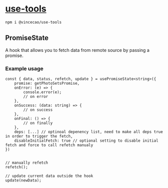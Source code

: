 # [use-tools](https://www.npmjs.com/package/@vincecao/use-tools)
``` bash
npm i @vincecao/use-tools
```

## PromiseState

A hook that allows you to fetch data from remote source by passing a promise.

### Example usage
``` tsx
const { data, status, refetch, update } = usePromiseState<string>({
    promise: getPhotoSetsPromise,
    onError: (e) => {
        console.error(e);
        // on error
    },
    onSuccess: (data: string) => {
        // on success
    },
    onFinal: () => {
        // on finally
    },
    deps: [...] // optinoal depenency list, need to make all deps true in order to trigger the fetch,
    disableInitialFetch: true // optional setting to disable initial fetch and force to call refetch manualy
})


// manually refetch
refetch();

// update current data outside the hook
update(newData);

```